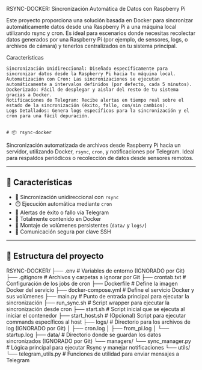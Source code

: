 RSYNC-DOCKER: Sincronización Automática de Datos con Raspberry Pi

Este proyecto proporciona una solución basada en Docker para sincronizar automáticamente datos desde una Raspberry Pi a una máquina local utilizando rsync y cron. Es ideal para escenarios donde necesitas recolectar datos generados por una Raspberry Pi (por ejemplo, de sensores, logs, o archivos de cámara) y tenerlos centralizados en tu sistema principal.

Características

    Sincronización Unidireccional: Diseñado específicamente para sincronizar datos desde la Raspberry Pi hacia tu máquina local.
    Automatización con Cron: Las sincronizaciones se ejecutan automáticamente a intervalos definidos (por defecto, cada 5 minutos).
    Dockerizado: Fácil de desplegar y aislar del resto de tu sistema gracias a Docker.
    Notificaciones de Telegram: Recibe alertas en tiempo real sobre el estado de la sincronización (éxito, fallo, con/sin cambios).
    Logs Detallados: Genera logs específicos para la sincronización y el cron para una fácil depuración.


    # 📦 rsync-docker

Sincronización automatizada de archivos desde Raspberry Pi hacia un servidor, utilizando Docker, `rsync`, `cron`, y notificaciones por Telegram. Ideal para respaldos periódicos o recolección de datos desde sensores remotos.

---

## 🚀 Características

- 🔁 Sincronización unidireccional con `rsync`
- ⏱️ Ejecución automática mediante `cron`
- 📩 Alertas de éxito o fallo vía Telegram
- 🐳 Totalmente contenido en Docker
- 📂 Montaje de volúmenes persistentes (`data/` y `logs/`)
- 🔐 Comunicación segura por clave SSH

---

## 📁 Estructura del proyecto

RSYNC-DOCKER/
├── .env                  # Variables de entorno (IGNORADO por Git)
├── .gitignore            # Archivos y carpetas a ignorar por Git
├── crontab.txt           # Configuración de los jobs de cron
├── Dockerfile            # Define la imagen Docker del servicio
├── docker-compose.yml    # Define el servicio Docker y sus volúmenes
├── main.py               # Punto de entrada principal para ejecutar la sincronización
├── run_sync.sh           # Script wrapper para ejecutar la sincronización desde cron
├── start.sh              # Script inicial que se ejecuta al iniciar el contenedor
├── start_host.sh         # (Opcional) Script para ejecutar commands específicos al host
├── logs/                 # Directorio para los archivos de log (IGNORADO por Git)
│   ├── cron.log
│   ├── from_pi.log
│   └── startup.log
├── data/                 # Directorio donde se guardan los datos sincronizados (IGNORADO por Git)
└── managers/
    └── sync_manager.py   # Lógica principal para ejecutar Rsync y manejar notificaciones
└── utils/
    └── telegram_utils.py # Funciones de utilidad para enviar mensajes a Telegram

